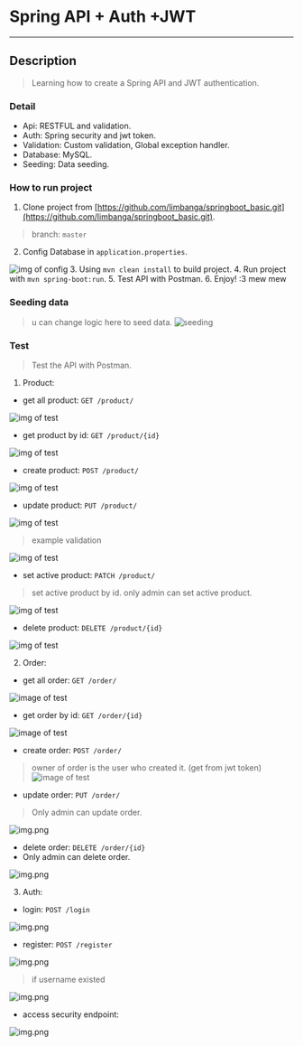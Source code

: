 # Spring API + Auth +JWT

---
## Description
> Learning how to create a Spring API and JWT authentication.
### Detail
- Api: RESTFUL and validation.
- Auth: Spring security and jwt token.
- Validation: Custom validation, Global exception handler.
- Database: MySQL.
- Seeding: Data seeding.

### How to run project
1. Clone project from [https://github.com/limbanga/springboot_basic.git](https://github.com/limbanga/springboot_basic.git).
> branch: `master`
2. Config Database in `application.properties`.

![img of config](previews/config.png)
3. Using `mvn clean install` to build project.
4. Run project with `mvn spring-boot:run`.
5. Test API with Postman.
6. Enjoy! :3 mew mew
### Seeding data 
> u can change logic here to seed data.
![seeding](previews/seeding.png)
### Test

> Test the API with Postman.
1. Product:
- get all product: `GET /product/`

![img of test](previews/product_get_all.png)

- get product by id: `GET /product/{id}`

![img of test](previews/product_get_by_id.png)

- create product: `POST /product/`

![img of test](previews/product_create.png)

- update product: `PUT /product/`

![img of test](previews/product_update.png)
> example validation
>
![img of test](previews/product_update_validation.png)

- set active product: `PATCH /product/`
> set active product by id. only admin can set active product. 

![img of test](previews/product_patch.png)

- delete product: `DELETE /product/{id}`

![img of test](previews/product_delete.png)

2. Order:
- get all order: `GET /order/`

![image of test](previews/order_get_all.png)

- get order by id: `GET /order/{id}`

![image of test](previews/order_get_by_id.png)

- create order: `POST /order/`
> owner of order is the user who created it. (get from jwt token)
![image of test](previews/order_create.png)

- update order: `PUT /order/`
> Only admin can update order.
> 
![img.png](previews/order_update.png)

- delete order: `DELETE /order/{id}`
- Only admin can delete order.

![img.png](previews/order_delete.png)

3. Auth:
- login: `POST /login`

![img.png](previews/login.png)

- register: `POST /register`

![img.png](previews/register.png)
> if username existed
> 
![img.png](previews/register_existed.png)

- access security endpoint:

![img.png](previews/access_secure.png)
